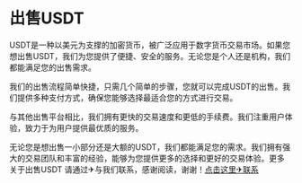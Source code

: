 # 出售USDT

USDT是一种以美元为支撑的加密货币，被广泛应用于数字货币交易市场。如果您想出售USDT，我们为您提供了便捷、安全的服务。无论您是个人还是机构，我们都能满足您的出售需求。

我们的出售流程简单快捷，只需几个简单的步骤，您就可以完成USDT的出售。我们提供多种支付方式，确保您能够选择最适合您的方式进行交易。

与其他出售平台相比，我们拥有更快的交易速度和更低的手续费。我们注重用户体验，致力于为用户提供最优质的服务。

无论您是想出售一小部分还是大额的USDT，我们都能满足您的需求。我们拥有强大的交易团队和丰富的经验，能够为您提供更多的选择和更好的交易体验。更多 关于出售USDT 请通过✈与我们联系，感谢阅读，谢谢！[点击这里✈联系](https://t.me/shalongbot)